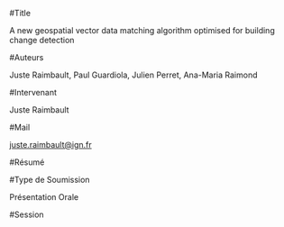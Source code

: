
#Title

A new geospatial vector data matching algorithm optimised for building change detection

#Auteurs

Juste Raimbault, Paul Guardiola, Julien Perret, Ana-Maria Raimond

#Intervenant

Juste Raimbault

#Mail

juste.raimbault@ign.fr

#Résumé


#Type de Soumission

Présentation Orale

#Session



